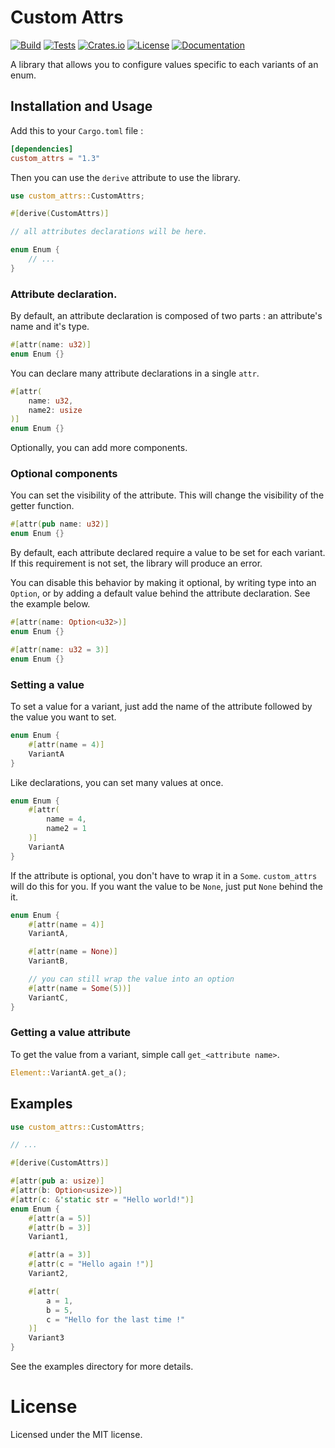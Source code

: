 # Custom Attrs

[![Build](https://github.com/NovaliX-Dev/custom_attrs/actions/workflows/build.yml/badge.svg)](https://github.com/NovaliX-Dev/custom_attrs/actions/workflows/build.yml)
[![Tests](https://github.com/NovaliX-Dev/custom_attrs/actions/workflows/tests.yml/badge.svg)](https://github.com/NovaliX-Dev/custom_attrs/actions/workflows/tests.yml)
[![Crates.io](https://img.shields.io/crates/v/custom_attrs.svg)](https://crates.io/crates/custom_attrs)
[![License](https://img.shields.io/crates/l/custom_attrs.svg)](./LICENSE)
[![Documentation](https://docs.rs/custom_attrs/badge.svg)](https://docs.rs/custom_attrs)

A library that allows you to configure values specific to each variants of an enum.

## Installation and Usage

Add this to your `Cargo.toml` file :
```toml
[dependencies]
custom_attrs = "1.3"
```

Then you can use the `derive` attribute to use the library.

```rust
use custom_attrs::CustomAttrs;

#[derive(CustomAttrs)]

// all attributes declarations will be here.

enum Enum {
    // ...
}
```

### Attribute declaration.

By default, an attribute declaration is composed of two parts : an attribute's name and it's type.

```rust
#[attr(name: u32)]
enum Enum {}
```

You can declare many attribute declarations in a single `attr`.

```rust
#[attr(
    name: u32,
    name2: usize
)]
enum Enum {}
```

Optionally, you can add more components.

### Optional components

You can set the visibility of the attribute. This will change the visibility of the getter function.

```rust
#[attr(pub name: u32)]
enum Enum {}
```

By default, each attribute declared require a value to be set for  each variant.
If this requirement is not set, the library will produce an error.

You can disable this behavior by making it optional, by writing type into an `Option`, or by adding a default value behind the attribute declaration. See the example below.

```rust
#[attr(name: Option<u32>)]
enum Enum {}
```

```rust
#[attr(name: u32 = 3)]
enum Enum {}
```

### Setting a value

To set a value for a variant, just add the name of the attribute followed by the value you want to set.


```rust
enum Enum {
    #[attr(name = 4)]
    VariantA
}
```

Like declarations, you can set many values at once.

```rust
enum Enum {
    #[attr(
        name = 4,
        name2 = 1
    )]
    VariantA
}
```

If the attribute is optional, you don't have to wrap it in a `Some`. `custom_attrs` will do this for you. If you want the value to be `None`, just put `None` behind the it.

```rust
enum Enum {
    #[attr(name = 4)]
    VariantA,

    #[attr(name = None)]
    VariantB,

    // you can still wrap the value into an option
    #[attr(name = Some(5))]
    VariantC,
}
```

### Getting a value attribute

To get the value from a variant, simple call `get_<attribute name>`.

```rust
Element::VariantA.get_a();
```

## Examples

```rust
use custom_attrs::CustomAttrs;

// ...

#[derive(CustomAttrs)]

#[attr(pub a: usize)]
#[attr(b: Option<usize>)]
#[attr(c: &'static str = "Hello world!")]
enum Enum {
    #[attr(a = 5)]
    #[attr(b = 3)]
    Variant1,

    #[attr(a = 3)]
    #[attr(c = "Hello again !")]
    Variant2,

    #[attr(
        a = 1,
        b = 5,
        c = "Hello for the last time !"
    )]
    Variant3
}
```

See the examples directory for more details.

# License

Licensed under the MIT license.